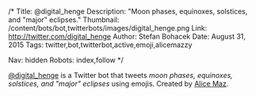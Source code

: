 /*
Title: @digital_henge
Description: "Moon phases, equinoxes, solstices, and "major" eclipses."
Thumbnail: /content/bots/bot,twitterbots/images/digital_henge.png
Link: http://twitter.com/digital_henge
Author: Stefan Bohacek
Date: August 31, 2015
Tags: twitter,bot,twitterbot,active,emoji,alicemazzy

Nav: hidden
Robots: index,follow
*/

[@digital_henge](https://twitter.com/digital_henge) is a Twitter bot that tweets *moon phases, equinoxes, solstices, and "major" eclipses* using emojis. Created by [Alice Maz](https://twitter.com/alicemazzy).